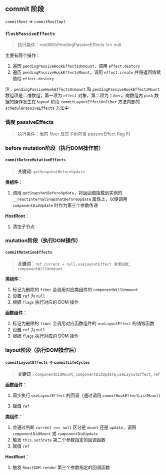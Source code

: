 ## commit 阶段
`commitRoot` => `commitRootImpl`

### `flushPassiveEffects`
> 执行条件：rootWithPendingPassiveEffects !== null


主要有两个操作：
1. 遍历 `pendingPassiveHookEffectsUnmount`，调用 `effect.destory`
2. 遍历 `pendingPassiveHookEffectsMount`，调用 `effect.create` 并将返回值赋值给 `effect.destory`

注：`pendingPassiveHookEffectsUnmount` 和 `pendingPassiveHookEffectsMount` 数组项是二维数组，第一项为 `effect` 对象，第二项为 `fiber`。向数组内 `push` 数据的操作发生在 layout 阶段 `commitLayoutEffectOnFiber` 方法内部的 `schedulePassiveEffects` 方法中

### 调度 passiveEffects
> 执行条件：当前 fiber 及其子树包含 passiveEffect flag 时


### before mutation阶段（执行DOM操作前）

#### `commitBeforeMutationEffects`
> **关键词**: `getSnapshotBeforeUpdate`

**类组件**：
1. 调用 `getSnapshotBeforeUpdate`，将返回值挂载到实例的 `__reactInternalSnapshotBeforeUpdate` 属性上，以便调用 `componentDidUpdate` 时作为第三个参数传递

**HostRoot**：
1. 清空子节点

<!-- 主要有两个操作：
1. 调用 `commitBeforeMutationLifeCycles` 方法，触发类组件的 `getSnapshotBeforeUpdate` 的调用
2. 如果有 `passive effects`, 调度 `flushPassiveEffects` （`scheduleCallback(..., () => flushPassiveEffects())`）

注：整个 `useEffect` 异步调用分为三步：

1. `before mutation` 阶段在 `scheduleCallback` 中调度 `flushPassiveEffects`
2. `layout` 阶段之后将 `effectList` 赋值给 `rootWithPendingPassiveEffects`
3. `scheduleCallback` 触发 `flushPassiveEffects`，`flushPassiveEffects` 内部遍历 `rootWithPendingPassiveEffects` -->

### mutation阶段（执行DOM操作）


#### `commitMutationEffects`
> **关键词**：`ref.current = null`, `useLayoutEffect 清理函数`,  `componentWillUnmount`

**类组件**：
1. 标记为删除的 `fiber` 会调用对应类组件的 `componentWillUnmount`
2. 设置 `ref` 为 `null`
3. 根据 `flags` 执行对应的 DOM 操作

**函数组件**：
1. 标记为删除的 `fiber` 会调用对应函数组件的 `useLayoutEffect` 的销毁函数
2. 设置 `ref` 为 `null`
3. 根据 `flags` 执行对应的 DOM 操作


<!-- commitMutationEffects 会遍历 effectList，对每个 `Fiber` 节点执行如下三个操作：

- 根据 ContentReset effectTag 重置文字节点
- 设置 `ref` 为 `null`
- 根据 effectTag 执行 DOM 操作，其中 effectTag 包括 (Placement | Update | Deletion | Hydrating)，
当 `effectTag === Placement`， 会清除 ref 和调用 `componentWillUnmount`

当Fiber节点含有Update effectTag，意味着该Fiber节点需要更新。调用的方法为commitWork，他会根据Fiber.tag分别处理

当 `fiber.tag` 为 `FunctionComponent`，会调用 `commitHookEffectListUnmount` 。该方法会遍历 `effectList`，执行所有`useLayoutEffect` hook的销毁函数 -->

### layout阶段（执行DOM操作后）
#### `commitLayoutEffects` => `commitLifeCycles`

> **关键词**：`componentDidMount`, `componentDidUpdate`,`useLayoutEffect`, `ref`

**函数组件**：
1. 同步执行 `useLayoutEffect` 的回调（通过调用 `commitHookEffectListMount`）
<!-- 2. 然后调度`useEffect` 的销毁与回调函数（通过调用 `schedulePassiveEffects`，执行 `pendingPassiveHookEffectsUnmount.push` 和 `pendingPassiveHookEffectsMount.push`） -->
3. 赋值 `ref`

**类组件**：
1. 会通过判断 `current === null` 区分是 `mount` 还是 `update`，调用 `componentDidMount` 或 `componentDidUpdate`
2. 触发 `this.setState` 第二个参数指定的回调函数
3. 赋值 `ref`

**HostRoot**：
1. 触发 `ReactDOM.render` 第三个参数指定的回调函数

